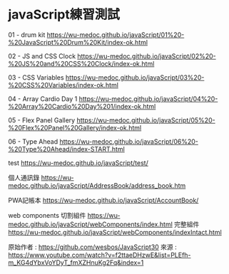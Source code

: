 # javaScript練習測試



01 - drum kit
https://wu-medoc.github.io/javaScript/01%20-%20JavaScript%20Drum%20Kit/index-ok.html
  
02 - JS and CSS Clock
https://wu-medoc.github.io/javaScript/02%20-%20JS%20and%20CSS%20Clock/index-ok.html
  
03 - CSS Variables
https://wu-medoc.github.io/javaScript/03%20-%20CSS%20Variables/index-ok.html
  
04 - Array Cardio Day 1
https://wu-medoc.github.io/javaScript/04%20-%20Array%20Cardio%20Day%201/index-ok.html
  
05 - Flex Panel Gallery
https://wu-medoc.github.io/javaScript/05%20-%20Flex%20Panel%20Gallery/index-ok.html

06 - Type Ahead
https://wu-medoc.github.io/javaScript/06%20-%20Type%20Ahead/index-START.html

test 
https://wu-medoc.github.io/javaScript/test/

個人通訊錄
https://wu-medoc.github.io/javaScript/AddressBook/address_book.htm

PWA記帳本
https://wu-medoc.github.io/javaScript/AccountBook/

web components
切割組件 https://wu-medoc.github.io/javaScript/webComponents/index.html
完整組件 https://wu-medoc.github.io/javaScript/webComponents/indexIntact.html


原始作者 : https://github.com/wesbos/JavaScript30
來源 : https://www.youtube.com/watch?v=f2ttaeDHzwE&list=PLEfh-m_KG4dYbxVoYDyT_fmXZHnuKg2Fq&index=1
